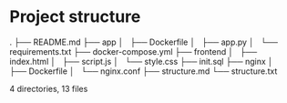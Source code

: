 # Project structure

.
├── README.md
├── app
│   ├── Dockerfile
│   ├── app.py
│   └── requirements.txt
├── docker-compose.yml
├── frontend
│   ├── index.html
│   ├── script.js
│   └── style.css
├── init.sql
├── nginx
│   ├── Dockerfile
│   └── nginx.conf
├── structure.md
└── structure.txt

4 directories, 13 files
